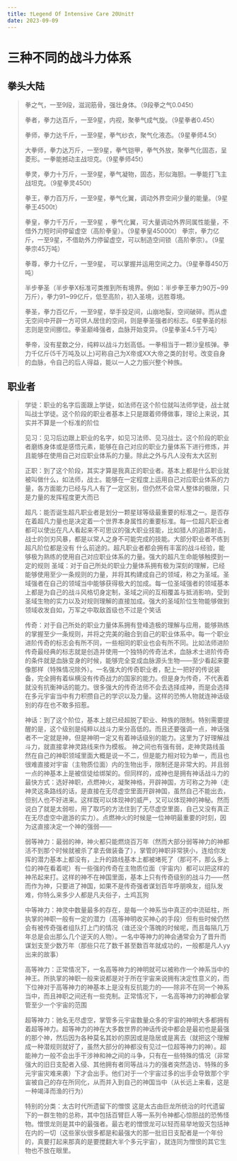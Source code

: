 ```yaml
---
title: †Legend Of Intensive Care 20Unit†
date: 2023-09-09
---
```


# 三种不同的战斗力体系
## 拳头大陆
> 拳之气，一至9段，滋润筋骨，强壮身体。（9段拳之气0.045t）
> 
> 拳者，拳力达百斤，一至9星，内视，聚拳气成气旋。（9星拳者0.45t）
> 
> 拳师，拳力达千斤，一至9星，拳气纱衣，聚气化液态。（9星拳师4.5t）
> 
> 大拳师，拳力达万斤，一至9星，拳气铠甲，拳气外放，聚拳气化固态，呈菱形。一拳能撼动主战坦克。（9星拳师45t）
> 
> 拳灵，拳力十万斤，一至9星，拳气凝物，固态，形似海胆。一拳能打飞主战坦克。（9星拳灵450t）
> 
> 拳王，拳力百万斤，一至9星，拳气化翼，调动外界空间少量的能量。（9星拳王4500t）
> 
> 拳皇，拳力千万斤，一至9星  ，拳气化翼，可大量调动外界同属性能量，不借外力短时间停留虚空（高阶拳皇）。（9星拳皇45000t）
> 拳宗，拳力亿斤，一至9星，不借助外力停留虚空，可以制造空间锁（高阶拳宗）。（9星拳宗45万吨）
> 
> 拳尊，拳力十亿斤，一至9星， 可以掌握并运用空间之力。（9星拳尊450万吨）
> 
> 半步拳圣（半步拳X标准可类推到所有境界。例如：半步拳王拳力90万~99万斤），拳力91~99亿斤，低至高阶，初入圣境，远胜尊境。
> 
> 拳圣，拳力百亿斤，一至9星，举手投足间，山崩地裂，空间破碎。而从虚无空间中开辟一方可供人居住的空间，则是拳圣强者的标志。6星拳圣的标志则是空间挪位。拳圣巅峰强者，血脉开始变异。（9星拳圣4.5千万吨）
> 
> 拳帝，没有星数之分，纯粹以战斗力划高低。一拳相当于一颗沙皇核弹。拳力千亿斤(5千万吨及以上)可称自己为X帝或XX大帝之类的封号。改变自身的血脉，令自己的后人得益，能以一人之力振兴整个种族。

## 职业者
> 学徒：职业的名字后面跟上学徒，如法师在这个阶位就叫法师学徒，战士就叫战士学徒。这个阶段的职业者基本上只是跟着师傅做事，理论上来说，其实并不算是一个标准的阶位
> 
> 见习：见习后边跟上职业的名字，如见习法师、见习战士。这个阶段的职业者磨练身体或是感悟元素，能够在自己对应的职业力量体系下进行修炼，并且能够在使用自己对应职业体系的力量。除此之外与凡人没有太大区别
> 
> 正职：到了这个阶段，其实才算是我真正的职业者。基本上都是什么职业就被叫做什么，如法师，战士。能够在一定程度上运用自己对应职业体系的力量，各方面能力已经与凡人有了一定区别，但仍然不会常人整体的极限，只是力量的发挥程度更大而已
> 
> 超凡：能否诞生超凡职业者是划分一颗星球等级最重要的标准之一。是否存在着超凡力量也是决定着一个世界本身属性的重要标准。每一位超凡职业者都可以使出在凡人看起来不可思议的强大职业技能，比如猎人的追踪射击，战士的剑刃风暴，都是以常人之身不可能完成的技能。大部分职业者不练到超凡阶位都是没有
> 什么前途的。超凡职业者都会拥有丰富的战斗经验，能够极为熟练的使用自己对应职业体系的力量。强大的超凡生命能够触摸到一定的规则
> 圣域：对于自己所处的职业力量体系拥有极为深刻的理解，已经能够使用至少一条规则的力量，并将其构建成自己的领域，称之为圣域。圣域强者在自己的领域当中能够获得极大的加成。每一位圣域强者的领域基本上都是为自己的战斗风格切身定制，圣域之间的互相覆盖与抵消影响，受到圣域生物的实力以及对规则理解的直接加成。强大的圣域阶位生物能够做到领域收发自如，万军之中取敌首级也不过是个笑话
> 
> 传奇：对于自己所处的职业力量体系拥有登峰造极的理解与应用，能够熟练的掌握至少一条规则，并将之完美的融合到自己的职业体系中。每一个职业进阶传奇的标志会有所不同，一些相同的职业也会有所不同。比如法师进阶传奇最经典的标志就是创造并使用一个独特的传奇法术，血脉术士进阶传奇的条件就是血脉变身的时候，能够完全变成血脉源头生物——至少看起来要像那样（特殊情况除外）。一名强大的传奇职业者，配上一把好的传说装备，完全拥有着纵横没有传奇战力的国家的能力。但是身为传奇，不代表着就没有抗衡神话的能力。很多强大的传奇法师不会去选择成神，而是会选择在多元宇宙当中有力积攒自己的学识以及力量。这样的恐怖人物就连神话级别的存在也不敢多招惹。
> 
> 神话：到了这个阶位，基本上就已经超脱了职业、种族的限制。特别需要提醒的是，这个级别是纯粹以战斗力来分高低的。而且还要强调一点，神话强者不一定就是神，但是神明一定又有着神话级别的能力。这里为了好理解战斗力，就直接拿神灵路线来作为模板。
> 神之间也有强有弱，走神灵路线虽然在自己的神职领域里面大概是说一不二，但是能力相对较为单一，而且也很难直接对宇宙（主物质位面）内的生物出手，限制还是非常大的。并且弱一点的神基本上是被信徒给绑架的。但同样的，成神也是拥有神话战斗力的最快方式：选好神职，点燃神火，凝聚神格，开辟神国，方可称之为神（走神灵这条路线的话，是直接在无尽虚空里面开辟神国，虽然自己不能出去，但别人也不好进来。这样既可以体现神的威严，又可以体现神的神秘。然而说白了就是太弱啦，用了取巧的方法住到了无尽虚空里面，自己又没有真正在无尽虚空中遨游的实力）。点燃神火的时候是一位神明最重要的时刻，因为这直接决定一个神的强弱——
>
> 弱等神力：最弱的神，神火都只能燃烧百万年（然而大部分弱等神力的神都活不到那个时候就被杀了拿去做装备了），掌管的神职非常狭小，连给你发挥的潜力基本上都没有，上升的路线基本上都被堵死了（那可不，那么多上位的神在看着呢）有一些强的传奇在主物质位面（宇宙内）都可以把这样的神吊起来打。这样的神不在神国里面，基本上只有传奇级别的战斗力——然而作为神，只要进了神国，如果不是传奇强者谋划百年呼朋唤友，组队发难，你特么来多少人都是凡夫俗子，土鸡瓦狗
>
> 中等神力：神灵中数量最多的存在，是每一个神系当中真正的中流砥柱，所执掌的神职一般有一定的潜力（高等神明收买神心的手段）但有些时候仍然会有被传奇强者组队打上门的情况（谁还没个落魄的时候呢，而且每隔几万年总是会出那么几个逆天的人物）。一名中等神力的神会通常会为了晋升而谋划支至少数万年（那些只花了数千甚至数百年就成功的，一般都是凡人yy出来的故事）
>
> 高等神力：正常情况下，一名高等神力的神明就可以被称作一个神系当中的神王。所执掌的神职一般来说都是对于所在宇宙来说拥有决定性意义的，而下位神对于高等神力的神基本上是没有反抗能力的——除非不在同一个神系当中，而且神职之间还有一些克制。正常情况下，一名高等神力的神都会掌管至少一个宇宙的范围
>
> 超等神力：驰名无尽虚空，掌管多元宇宙数量众多的宇宙的神明大多都拥有着超等神力。超等神力的神在大多数世界的神话传说中都会是最初也是最强的那个神，然后因为各种莫名其妙的原因或是隐居或是离去（就把这个理解成一种潜规则就好了，虽然大部分的神都没有见过一位超等神力的神）。超能神力一般不会出手干涉神和神之间的斗争，只有在一些特殊的情况（非常强大的旧日支配者入侵、其他拥有者同等战斗力的强者突然造访、特殊的多元宇宙灾难来袭）下才会出手。他们对于一个宇宙过多的出手会导致那个宇宙被自己的存在所同化，从而并入到自己的神国当中（从长远上来看，这是一种竭泽而渔的行为）
>
> 特别的分类：太古时代所遗留下的憎恨
> 这是太古由巨龙所统治的时代遗留下的一群生物的总称，其中包括百臂巨人等一系列令神都心惊胆战的恐怖怪物。憎恨龙则是其中的最强者。最古老的憎恨龙可以轻而易举地毁灭包括神在内的一切（这些家伙很多都是和最强大的那一批旧日支配者是一个年份的，真要打起来那真的是要搅翻大半个多元宇宙），就连同为憎恨的其它生物也不放在眼里。
> 
